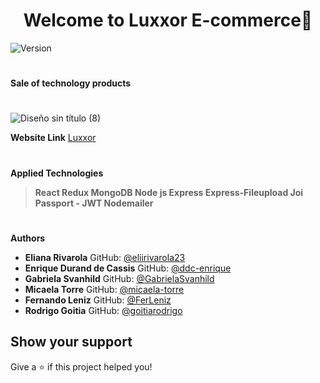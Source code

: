 <h1 align="center">Welcome to Luxxor E-commerce👋</h1>
<p>
  <img alt="Version" src="https://img.shields.io/badge/version-1.0.0-blue.svg?cacheSeconds=2592000" />
</p>

#
**Sale of technology products**
#

![Diseño sin título (8)](https://user-images.githubusercontent.com/79762693/138206954-4ad9e74a-816b-4b68-a05d-b3d5c871760a.gif)

**Website Link**
[Luxxor](https://luxxor.herokuapp.com/)
#
**Applied Technologies**

> **React
> Redux
> MongoDB
> Node js
> Express
> Express-Fileupload
> Joi
> Passport - JWT
> Nodemailer**

#
**Authors**

- **Eliana Rivarola**
GitHub: [@eliirivarola23](https://github.com/eliirivarola23)
- **Enrique Durand de Cassis**
GitHub: [@ddc-enrique](https://github.com/ddc-enrique)
- **Gabriela Svanhild**
GitHub: [@GabrielaSvanhild](https://github.com/GabrielaSvanhild)
- **Micaela Torre**
GitHub: [@micaela-torre](https://github.com/micaela-torre)
- **Fernando Leniz**
GitHub: [@FerLeniz](https://github.com/FerLeniz)
- **Rodrigo Goitia**
GitHub: [@goitiarodrigo](https://github.com/goitiarodrigo)

## Show your support

Give a ⭐️ if this project helped you!